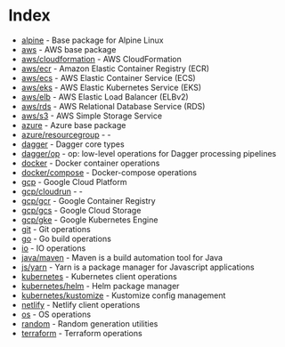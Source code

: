 # Index

- [alpine](./alpine.md) - Base package for Alpine Linux
- [aws](./aws/README.md) - AWS base package
- [aws/cloudformation](./aws/cloudformation.md) - AWS CloudFormation
- [aws/ecr](./aws/ecr.md) - Amazon Elastic Container Registry (ECR)
- [aws/ecs](./aws/ecs.md) - AWS Elastic Container Service (ECS)
- [aws/eks](./aws/eks.md) - AWS Elastic Kubernetes Service (EKS)
- [aws/elb](./aws/elb.md) - AWS Elastic Load Balancer (ELBv2)
- [aws/rds](./aws/rds.md) - AWS Relational Database Service (RDS)
- [aws/s3](./aws/s3.md) - AWS Simple Storage Service
- [azure](./azure/README.md) - Azure base package
- [azure/resourcegroup](./azure/resourcegroup.md) - -
- [dagger](./dagger/README.md) - Dagger core types
- [dagger/op](./dagger/op.md) - op: low-level operations for Dagger processing pipelines
- [docker](./docker/README.md) - Docker container operations
- [docker/compose](./docker/compose.md) - Docker-compose operations
- [gcp](./gcp/README.md) - Google Cloud Platform
- [gcp/cloudrun](./gcp/cloudrun.md) - -
- [gcp/gcr](./gcp/gcr.md) - Google Container Registry
- [gcp/gcs](./gcp/gcs.md) - Google Cloud Storage
- [gcp/gke](./gcp/gke.md) - Google Kubernetes Engine
- [git](./git.md) - Git operations
- [go](./go.md) - Go build operations
- [io](./io.md) - IO operations
- [java/maven](./java/maven.md) - Maven is a build automation tool for Java
- [js/yarn](./js/yarn.md) - Yarn is a package manager for Javascript applications
- [kubernetes](./kubernetes/README.md) - Kubernetes client operations
- [kubernetes/helm](./kubernetes/helm.md) - Helm package manager
- [kubernetes/kustomize](./kubernetes/kustomize.md) - Kustomize config management
- [netlify](./netlify.md) - Netlify client operations
- [os](./os.md) - OS operations
- [random](./random.md) - Random generation utilities
- [terraform](./terraform.md) - Terraform operations
